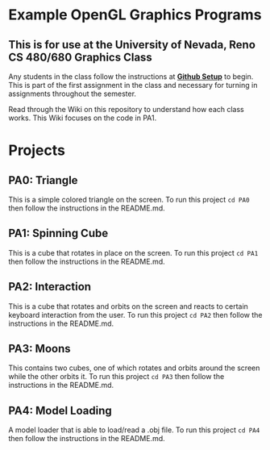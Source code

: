 # Example OpenGL Graphics Programs
## This is for use at the University of Nevada, Reno CS 480/680 Graphics Class
Any students in the class follow the instructions at [**Github Setup**](https://github.com/HPC-Vis/computer-graphics/wiki/Github-Setup) to begin. This is part of the first assignment in the class and necessary for turning in assignments throughout the semester.

Read through the Wiki on this repository to understand how each class works. This Wiki focuses on the code in PA1.

# Projects

## PA0: Triangle
This is a simple colored triangle on the screen. To run this project ```cd PA0``` then follow the instructions in the README.md.

## PA1: Spinning Cube
This is a cube that rotates in place on the screen. To run this project ```cd PA1``` then follow the instructions in the README.md.

## PA2: Interaction
This is a cube that rotates and orbits on the screen and reacts to certain keyboard interaction from the user. To run this project ```cd PA2``` then follow the instructions in the README.md.

## PA3: Moons
This contains two cubes, one of which rotates and orbits around the screen while the other orbits it. To run this project ```cd PA3``` then follow the instructions in the README.md.

## PA4: Model Loading
A model loader that is able to load/read a .obj file. To run this project ```cd PA4``` then follow the instructions in the README.md.
